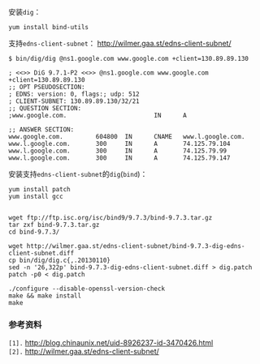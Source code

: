 安装`dig`：
```
yum install bind-utils
```

支持`edns-client-subnet`：
http://wilmer.gaa.st/edns-client-subnet/

```
$ bin/dig/dig @ns1.google.com www.google.com +client=130.89.89.130

; <<>> DiG 9.7.1-P2 <<>> @ns1.google.com www.google.com +client=130.89.89.130
;; OPT PSEUDOSECTION:
; EDNS: version: 0, flags:; udp: 512
; CLIENT-SUBNET: 130.89.89.130/32/21
;; QUESTION SECTION:
;www.google.com.                        IN      A

;; ANSWER SECTION:
www.google.com.         604800  IN      CNAME   www.l.google.com.
www.l.google.com.       300     IN      A       74.125.79.104
www.l.google.com.       300     IN      A       74.125.79.99
www.l.google.com.       300     IN      A       74.125.79.147
```

安装支持`edns-client-subnet`的`dig`(`bind`)：
```
yum install patch
yum install gcc


wget ftp://ftp.isc.org/isc/bind9/9.7.3/bind-9.7.3.tar.gz
tar zxf bind-9.7.3.tar.gz
cd bind-9.7.3/

wget http://wilmer.gaa.st/edns-client-subnet/bind-9.7.3-dig-edns-client-subnet.diff
cp bin/dig/dig.c{,.20130110}
sed -n '26,322p' bind-9.7.3-dig-edns-client-subnet.diff > dig.patch
patch -p0 < dig.patch

./configure --disable-openssl-version-check
make && make install
make 
```


### 参考资料 ###
`[1].` http://blog.chinaunix.net/uid-8926237-id-3470426.html<br>
<code>[2].</code> <a href='http://wilmer.gaa.st/edns-client-subnet/'>http://wilmer.gaa.st/edns-client-subnet/</a><br>